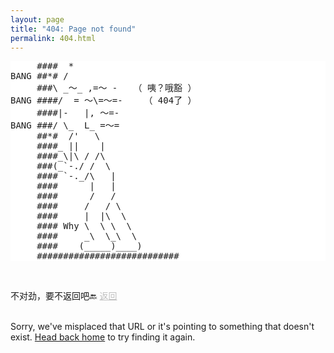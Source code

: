 ```yaml
---
layout: page
title: "404: Page not found"
permalink: 404.html
---
```


<p class="lead">
  
<style>
  pre {
    background-color: white; /* 将背景色设置为白色 */
  }
</style>
<pre>
     ####  *                   
BANG ##*# /                    
     ###\ _～_ ,=～ -   （ 咦？哦豁 ）       
BANG ####/  = ～\=～=-    （ 404了 ）     
     ####|-   |, ～=-             
BANG ###/ \_  L_ =～=             
     ##*#  /'   \              
     ####_ ||    |             
     ####_\|\ / /\             
     ###(_`-./ /  \            
     #### `-._/\   |           
     ####      |   |           
     ####      /   /           
     ####     /   / \          
     ####     |  |\  \         
     #### Why \  \ \  \        
     ####     _\  \_\  \       
     ####    (_____)____)      
     ###########################
</pre>
<br>

不对劲，要不返回吧🔙 <a href="{{ site.baseurl }}/" style="color: silver;">返回</a><br><br>

  Sorry, we've misplaced that URL or it's pointing to something that doesn't exist. <a href="{{ site.baseurl }}/">Head back home</a> to try finding it again.</p>
